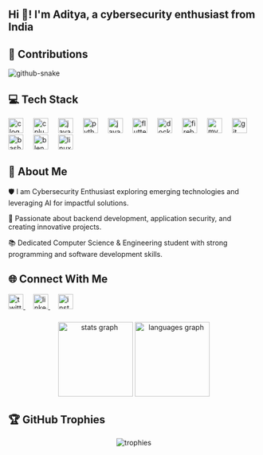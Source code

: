 <h2 align="left">Hi 👋! I'm Aditya, a cybersecurity enthusiast from India</h2>

<h2>🐍 Contributions</h2>
<picture>
  <source media="(prefers-color-scheme: dark)" srcset="https://raw.githubusercontent.com/tobiasmeyhoefer/tobiasmeyhoefer/output/github-snake-dark.svg" />
  <source media="(prefers-color-scheme: light)" srcset="https://raw.githubusercontent.com/tobiasmeyhoefer/tobiasmeyhoefer/output/github-snake.svg" />
  <img alt="github-snake" src="https://raw.githubusercontent.com/tobiasmeyhoefer/tobiasmeyhoefer/output/github-snake.svg" />
</picture>

###


<h2>💻 Tech Stack</h2>
<div align="left">
  <img src="https://cdn.jsdelivr.net/gh/devicons/devicon/icons/c/c-original.svg" height="30" alt="c logo"  />
  <img width="12" />
  <img src="https://cdn.jsdelivr.net/gh/devicons/devicon/icons/cplusplus/cplusplus-original.svg" height="30" alt="cplusplus logo"  />
  <img width="12" />
  <img src="https://cdn.jsdelivr.net/gh/devicons/devicon/icons/java/java-original.svg" height="30" alt="java logo"  />
  <img width="12" />
  <img src="https://cdn.jsdelivr.net/gh/devicons/devicon/icons/python/python-original.svg" height="30" alt="python logo"  />
  <img width="12" />
  <img src="https://cdn.jsdelivr.net/gh/devicons/devicon/icons/javascript/javascript-original.svg" height="30" alt="javascript logo"  />
  <img width="12" />
  <img src="https://cdn.jsdelivr.net/gh/devicons/devicon/icons/flutter/flutter-original.svg" height="30" alt="flutter logo"  />
  <img width="12" />
  <img src="https://cdn.jsdelivr.net/gh/devicons/devicon/icons/docker/docker-original.svg" height="30" alt="docker logo"  />
  <img width="12" />
  <img src="https://cdn.jsdelivr.net/gh/devicons/devicon/icons/firebase/firebase-plain.svg" height="30" alt="firebase logo"  />
  <img width="12" />
  <img src="https://cdn.jsdelivr.net/gh/devicons/devicon/icons/mysql/mysql-original.svg" height="30" alt="mysql logo"  />
  <img width="12" />
  <img src="https://cdn.jsdelivr.net/gh/devicons/devicon/icons/git/git-original.svg" height="30" alt="git logo"  />
  <img width="12" />
  <img src="https://cdn.jsdelivr.net/gh/devicons/devicon/icons/bash/bash-original.svg" height="30" alt="bash logo"  />
  <img width="12" />
  <img src="https://cdn.jsdelivr.net/gh/devicons/devicon/icons/blender/blender-original.svg" height="30" alt="blender logo"  />
  <img width="12" />
  <img src="https://cdn.jsdelivr.net/gh/devicons/devicon/icons/linux/linux-original.svg" height="30" alt="linux logo"  />
</div>

###


<h2>🚀 About Me</h2>
<div align="left">
  <p>🛡️ I am Cybersecurity Enthusiast exploring emerging technologies and leveraging AI for impactful solutions.</p>
  <p>🚀 Passionate about backend development, application security, and creating innovative projects.</p>
  <p>📚 Dedicated Computer Science & Engineering student with strong programming and software development skills.</p>
</div>

###


<h2>🌐 Connect With Me</h2>
<div align="left">
  <a href="https://twitter.com/_adp7_">
    <img src="https://cdn.jsdelivr.net/gh/devicons/devicon/icons/twitter/twitter-original.svg" height="30" alt="twitter logo"  />
  </a>
  <img width="12" />
  <a href="https://www.linkedin.com/in/adhax">
    <img src="https://cdn.jsdelivr.net/gh/devicons/devicon/icons/linkedin/linkedin-original.svg" height="30" alt="linkedin logo"  />
  </a>
  <img width="12" />
  <a href="https://instagram.com/_adp1_">
    <img src="https://raw.githubusercontent.com/rahuldkjain/github-profile-readme-generator/master/src/images/icons/Social/instagram.svg" height="30" alt="instagram logo"  />
  </a>
</div>

###


<div align="center">
  <img src="https://github-readme-stats.vercel.app/api?username=ADP-1&hide_title=false&hide_rank=false&show_icons=true&include_all_commits=true&count_private=true&disable_animations=false&theme=dracula&locale=en&hide_border=false" height="150" alt="stats graph"  />
  <img src="https://github-readme-stats.vercel.app/api/top-langs?username=ADP-1&locale=en&hide_title=false&layout=compact&card_width=320&langs_count=5&theme=dracula&hide_border=false" height="150" alt="languages graph"  />
</div>

###

<h2>🏆 GitHub Trophies</h2>
<div align="center">
  <img src="https://github-profile-trophy.vercel.app/?username=ADP-1&theme=dracula&no-frame=true&no-bg=false&margin-w=4" alt="trophies" />
</div>

###
